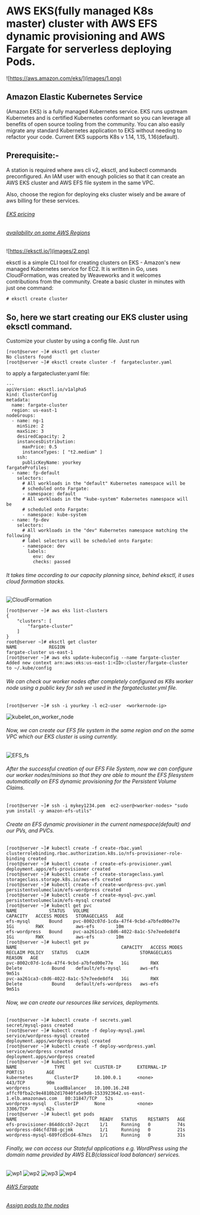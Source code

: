 # AWS EKS(fully managed K8s master) cluster with AWS EFS dynamic provisioning and AWS Fargate for serverless deploying Pods.
![https://aws.amazon.com/eks/](images/1.png)

## Amazon Elastic Kubernetes Service 
(Amazon EKS) is a fully managed Kubernetes service. 
EKS runs upstream Kubernetes and is certified Kubernetes 
conformant so you can leverage all benefits of open source 
tooling from the community. You can also easily migrate any 
standard Kubernetes application to EKS without needing to refactor 
your code. Current EKS supports K8s v 1.14, 1.15, 1.16(default).

## Prerequisite:- 
A station is required where aws cli v2, eksctl, and kubectl commands 
preconfigured. An IAM user with enough policies so that it can create 
an AWS EKS cluster and AWS EFS file system in the same VPC.

Also, choose the region for deploying eks cluster wisely and be aware of 
aws billing for these services.

###### [EKS pricing](https://aws.amazon.com/eks/pricing/)
###### [availability on some AWS Regions ](https://aws.amazon.com/about-aws/whats-new/2020/04/eks-adds-fargate-support-in-frankfurt-oregon-singapore-and-sydney-aws-regions/)

![https://eksctl.io/](images/2.png)

eksctl is a simple CLI tool for creating clusters on EKS - 
Amazon's new managed Kubernetes service for EC2. It is written 
in Go, uses CloudFormation, was created by Weaveworks and it
 welcomes contributions from the community. Create a basic 
cluster in minutes with just one command: 
```
# eksctl create cluster
```
## So, here we start creating our EKS cluster using eksctl command.
Customize your cluster by using a config file. Just run

```
[root@server ~]# eksctl get cluster
No clusters found
[root@server ~]# eksctl create cluster -f  fargatecluster.yaml
```
to apply a fargatecluster.yaml file:

```
---
apiVersion: eksctl.io/v1alpha5
kind: ClusterConfig
metadata:
  name: fargate-cluster
  region: us-east-1
nodeGroups:
  - name: ng-1
    minSize: 2
    maxSize: 3
    desiredCapacity: 2
    instancesDistribution:
      maxPrice: 0.5
      instanceTypes: [ "t2.medium" ]
    ssh:
      publicKeyName: yourkey
fargateProfiles:
  - name: fp-default
    selectors:
      # All workloads in the "default" Kubernetes namespace will be
      # scheduled onto Fargate:
      - namespace: default
      # All workloads in the "kube-system" Kubernetes namespace will be
      # scheduled onto Fargate:
      - namespace: kube-system
  - name: fp-dev
    selectors:
      # All workloads in the "dev" Kubernetes namespace matching the following
      # label selectors will be scheduled onto Fargate:
      - namespace: dev
        labels:
          env: dev
          checks: passed
```
###### It takes time according to our capacity planning since, behind eksctl, it uses cloud formation stacks.


![CloudFormation](images/3.png)

```
[root@server ~]# aws eks list-clusters
{
    "clusters": [
        "fargate-cluster"
    ]
}
root@server ~]# eksctl get cluster
NAME            REGION
fargate-cluster us-east-1
[root@server ~]# aws eks update-kubeconfig --name fargate-cluster
Added new context arn:aws:eks:us-east-1:<ID>:cluster/fargate-cluster to ~/.kube/config
```
###### We can check our worker nodes after completely configured as K8s worker node using a public key for ssh we used in the fargatecluster.yml file.

```
[root@server ~]# ssh -i yourkey -l ec2-user  <workernode-ip>
```

![kubelet_on_worker_node](images/4.png)

###### Now, we can create our EFS file system in the same region and on the same VPC which our EKS cluster is using currently.

![EFS_fs](images/5.png)

###### After the successful creation of our EFS File System, now we can configure our worker nodes/minions so that they are able to mount the EFS filesystem automatically on EFS dynamic provisioning for the Persistent Volume Claims.

```
[root@server ~]# ssh -i mykey1234.pem  ec2-user@<worker-nodes> "sudo yum install -y amazon-efs-utils"
```
###### Create an EFS dynamic provisioner in the current namespace(default) and our PVs, and PVCs.

```
[root@server ~]# kubectl create -f create-rbac.yaml
clusterrolebinding.rbac.authorization.k8s.io/nfs-provisioner-role-binding created
[root@server ~]# kubectl create -f create-efs-provisioner.yaml
deployment.apps/efs-provisioner created
[root@server ~]# kubectl create -f create-storageclass.yaml
storageclass.storage.k8s.io/aws-efs created
[root@server ~]# kubectl create -f create-wordpress-pvc.yaml
persistentvolumeclaim/efs-wordpress created
[root@server ~]# kubectl create -f create-mysql-pvc.yaml
persistentvolumeclaim/efs-mysql created
[root@server ~]# kubectl get pvc
NAME            STATUS   VOLUME                                     CAPACITY   ACCESS MODES   STORAGECLASS   AGE
efs-mysql       Bound    pvc-8002c07d-1cda-47f4-9cbd-a7bfed00e77e   1Gi        RWX            aws-efs        10m
efs-wordpress   Bound    pvc-aa261ca3-c8d6-4022-8a1c-57e7eede8df4   1Gi        RWX            aws-efs        10m
[root@server ~]# kubectl get pv
NAME                                       CAPACITY   ACCESS MODES   RECLAIM POLICY   STATUS   CLAIM                   STORAGECLASS   REASON   AGE
pvc-8002c07d-1cda-47f4-9cbd-a7bfed00e77e   1Gi        RWX            Delete           Bound    default/efs-mysql       aws-efs                 9m51s
pvc-aa261ca3-c8d6-4022-8a1c-57e7eede8df4   1Gi        RWX            Delete           Bound    default/efs-wordpress   aws-efs                 9m51s
```

###### Now, we can create our resources like services, deployments.

```
[root@server ~]# kubectl create -f secrets.yaml
secret/mysql-pass created
[root@server ~]# kubectl create -f deploy-mysql.yaml
service/wordpress-mysql created
deployment.apps/wordpress-mysql created
[root@server ~]# kubectl create -f deploy-wordpress.yaml
service/wordpress created
deployment.apps/wordpress created
[root@server ~]# kubectl get svc
NAME              TYPE           CLUSTER-IP      EXTERNAL-IP                                                               PORT(S)        AGE
kubernetes        ClusterIP      10.100.0.1      <none>                                                                    443/TCP        90m
wordpress         LoadBalancer   10.100.16.248   affcf0fba2c9e4810b2d17040fa5e9d8-1533923642.us-east-1.elb.amazonaws.com   80:31847/TCP   52s
wordpress-mysql   ClusterIP      None            <none>                                                                    3306/TCP       62s
[root@server ~]# kubectl get pods
NAME                               READY   STATUS    RESTARTS   AGE
efs-provisioner-864ddccb7-2qczt    1/1     Running   0          74s
wordpress-d46cfd788-gcjmk          1/1     Running   0          21s
wordpress-mysql-689fcd5cd4-67mzs   1/1     Running   0          31s
```

###### Finally, we can access our Stateful applications e.g. WordPress using the domain name provided by AWS ELB(classical load balancer) services.

![wp1](images/6.png)
![wp2](images/7.png)
![wp3](images/8.png)
![wp4](images/9.png)


###### [AWS Fargate](https://docs.aws.amazon.com/eks/latest/userguide/fargate.html)

###### [Assign pods to the nodes](https://kubernetes.io/docs/concepts/scheduling-eviction/assign-pod-node/)
